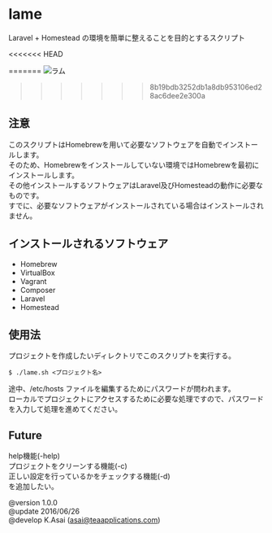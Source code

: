 # lame
Laravel + Homestead の環境を簡単に整えることを目的とするスクリプト                  

<<<<<<< HEAD

=======
![ラム](https://github.com/Kra8/lame/blob/master/data/lame_anime.jpg)
>>>>>>> 8b19bdb3252db1a8db953106ed28ac6dee2e300a

## 注意
このスクリプトはHomebrewを用いて必要なソフトウェアを自動でインストールします。  
そのため、Homebrewをインストールしていない環境ではHomebrewを最初にインストールします。  
その他インストールするソフトウェアはLaravel及びHomesteadの動作に必要なものです。  
すでに、必要なソフトウェアがインストールされている場合はインストールされません。  

## インストールされるソフトウェア
* Homebrew
* VirtualBox
* Vagrant
* Composer
* Laravel
* Homestead

## 使用法
プロジェクトを作成したいディレクトリでこのスクリプトを実行する。
```
$ ./lame.sh <プロジェクト名>
```
途中、/etc/hosts ファイルを編集するためにパスワードが問われます。  
ローカルでプロジェクトにアクセスするために必要な処理ですので、パスワードを入力して処理を進めてください。  

## Future
help機能(-help)  
プロジェクトをクリーンする機能(-c)  
正しい設定を行っているかをチェックする機能(-d)  
を追加したい。  

@version    1.0.0  
@update     2016/06/26  
@develop    K.Asai (asai@teaapplications.com)  

